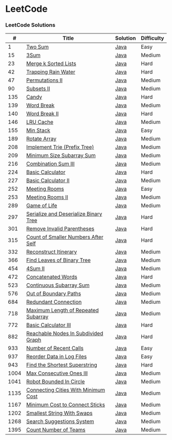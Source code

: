 LeetCode
========

### LeetCode Solutions


| # | Title | Solution | Difficulty |
|---| ----- | -------- | ---------- |
|1|[Two Sum](https://leetcode.com/problems/two-sum/) | [Java](./Solutions/1.java)|Easy|
|15|[3Sum](https://leetcode.com/problems/3sum/) | [Java](./Solutions/15.java)|Medium|
|23|[Merge k Sorted Lists](https://leetcode.com/problems/merge-k-sorted-lists/) | [Java](./Solutions/23.java)|Hard|
|42|[Trapping Rain Water](https://leetcode.com/problems/trapping-rain-water/) | [Java](./Solutions/42.java)|Hard|
|47|[Permutations II](https://leetcode.com/problems/permutations-ii/) | [Java](./Solutions/47.java)|Medium|
|90|[Subsets II](https://leetcode.com/problems/subsets-ii/) | [Java](./Solutions/90.java)|Medium|
|135|[Candy](https://leetcode.com/problems/candy/) | [Java](./Solutions/135.java)|Hard|
|139|[Word Break](https://leetcode.com/problems/word-break/) | [Java](./Solutions/139.java)|Medium|
|140|[Word Break II](https://leetcode.com/problems/word-break-ii/) | [Java](./Solutions/140.java)|Hard|
|146|[LRU Cache](https://leetcode.com/problems/lru-cache/) | [Java](./Solutions/146.java)|Medium|
|155|[Min Stack](https://leetcode.com/problems/min-stack/) | [Java](./Solutions/155.java)|Easy|
|189|[Rotate Array](https://leetcode.com/problems/rotate-array/) | [Java](./Solutions/189.java)|Medium|
|208|[Implement Trie (Prefix Tree)](https://leetcode.com/problems/implement-trie-prefix-tree/) | [Java](./Solutions/208.java)|Medium|
|209|[Minimum Size Subarray Sum](https://leetcode.com/problems/minimum-size-subarray-sum/) | [Java](./Solutions/209.java)|Medium|
|216|[Combination Sum III](https://leetcode.com/problems/combination-sum-iii/submissions/) | [Java](./Solutions/216.java)|Medium|
|224|[Basic Calculator](https://leetcode.com/problems/basic-calculator/) | [Java](./Solutions/224.java)|Hard|
|227|[Basic Calculator II](https://leetcode.com/problems/basic-calculator-ii/) | [Java](./Solutions/227.java)|Medium|
|252|[Meeting Rooms](https://leetcode.com/problems/meeting-rooms/) | [Java](./Solutions/252.java)|Easy|
|253|[Meeting Rooms II](https://leetcode.com/problems/meeting-rooms-ii/) | [Java](./Solutions/253.java)|Medium|
|289|[Game of Life](https://leetcode.com/problems/game-of-life/) | [Java](./Solutions/289.java)|Medium|
|297|[Serialize and Deserialize Binary Tree](https://leetcode.com/problems/serialize-and-deserialize-binary-tree/) | [Java](./Solutions/297.java)|Hard|
|301|[Remove Invalid Parentheses](https://leetcode.com/problems/remove-invalid-parentheses/) | [Java](./Solutions/301.java)|Hard|
|315|[Count of Smaller Numbers After Self](https://leetcode.com/problems/count-of-smaller-numbers-after-self/) | [Java](./Solutions/315.java)|Hard|
|332|[Reconstruct Itinerary](https://leetcode.com/problems/reconstruct-itinerary/) | [Java](./Solutions/332.java)|Medium|
|366|[Find Leaves of Binary Tree](https://leetcode.com/problems/find-leaves-of-binary-tree/) | [Java](./Solutions/366.java)|Medium|
|454|[4Sum II](https://leetcode.com/problems/4sum-ii/) | [Java](./Solutions/454.java)|Medium|
|472|[Concatenated Words](https://leetcode.com/problems/concatenated-words/) | [Java](./Solutions/472.java)|Hard|
|523|[Continuous Subarray Sum](https://leetcode.com/problems/continuous-subarray-sum/submissions/) | [Java](./Solutions/523.java)|Medium|
|576|[Out of Boundary Paths](https://leetcode.com/problems/out-of-boundary-paths/) | [Java](./Solutions/576.java)|Medium|
|684|[Redundant Connection](https://leetcode.com/problems/redundant-connection/) | [Java](./Solutions/684.java)|Medium|
|718|[Maximum Length of Repeated Subarray](https://leetcode.com/problems/maximum-length-of-repeated-subarray/) | [Java](./Solutions/718.java)|Medium|
|772|[Basic Calculator III](https://leetcode.com/problems/basic-calculator-iii/) | [Java](./Solutions/772.java)|Hard|
|882|[Reachable Nodes In Subdivided Graph](https://leetcode.com/problems/reachable-nodes-in-subdivided-graph/) | [Java](./Solutions/882.java)|Hard|
|933|[Number of Recent Calls](https://leetcode.com/problems/number-of-recent-calls/) | [Java](./Solutions/933.java)|Easy|
|937|[Reorder Data in Log Files](https://leetcode.com/problems/reorder-data-in-log-files/) | [Java](./Solutions/937.java)|Easy|
|943|[Find the Shortest Superstring](https://leetcode.com/problems/find-the-shortest-superstring/) | [Java](./Solutions/943.java)|Hard|
|1004|[Max Consecutive Ones III](https://leetcode.com/problems/max-consecutive-ones-iii/) | [Java](./Solutions/1004.java)|Medium|
|1041|[Robot Bounded In Circle](https://leetcode.com/problems/robot-bounded-in-circle/) | [Java](./Solutions/1041.java)|Medium|
|1135|[Connecting Cities With Minimum Cost](https://leetcode.com/problems/connecting-cities-with-minimum-cost/) | [Java](./Solutions/1135.java)|Medium|
|1167|[Minimum Cost to Connect Sticks](https://leetcode.com/problems/minimum-cost-to-connect-sticks/) | [Java](./Solutions/1167.java)|Medium|
|1202|[Smallest String With Swaps](https://leetcode.com/problems/smallest-string-with-swaps/) | [Java](./Solutions/1202.java)|Medium|
|1268|[Search Suggestions System](https://leetcode.com/problems/search-suggestions-system/) | [Java](./Solutions/1268.java)|Medium|
|1395|[Count Number of Teams](https://leetcode.com/problems/count-number-of-teams/) | [Java](./Solutions/1395.java)|Medium|